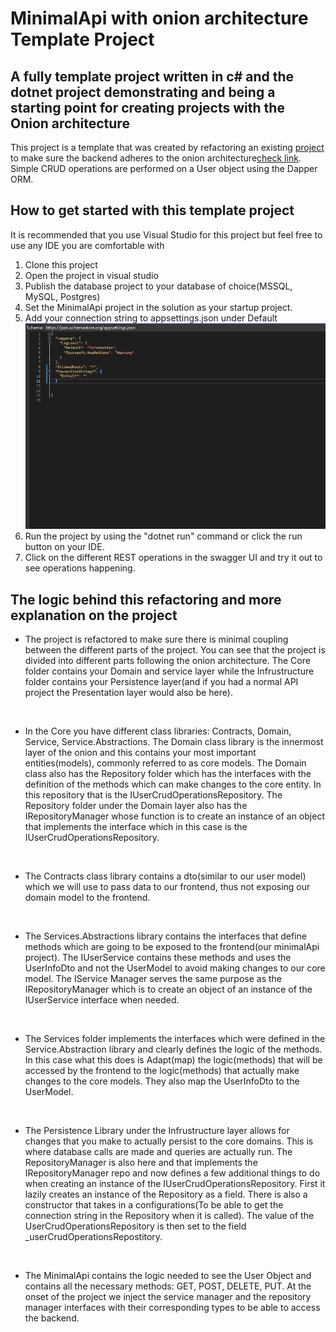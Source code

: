 # MinimalApi with onion architecture Template Project 

## A fully template project written in c# and the dotnet project demonstrating and being a starting point for creating projects with the Onion architecture

This project is a template that was created by refactoring an existing [project](https://github.com/Astronome1/CRUDMinimalApi) to make sure the backend adheres to the onion architecture[check link](https://codewithmukesh.com/blog/onion-architecture-in-aspnet-core/). Simple CRUD operations are performed on a User object using the Dapper ORM.

## How to get started with this template project 

It is recommended that you use Visual Studio for this project but feel free to use any IDE you are comfortable with

1. Clone this project 
2. Open the project in visual studio 
3. Publish the database project to your database of choice(MSSQL, MySQL, Postgres)
4. Set the MinimalApi project in the solution as your startup project.
5. Add your connection string to appsettings.json under Default  ![appsettingsfile](https://github.com/Astronome1/CRUDOnion/blob/master/appsettings.PNG)
6. Run the project by using the "dotnet run" command or click the run button on your IDE.
7. Click on the different REST operations in the swagger UI and try it out to see operations happening.

## The logic behind this refactoring and more explanation on the project

* The project is refactored to make sure there is minimal coupling between the different parts of the project.
You can see that the project is divided into different parts following the onion architecture. The Core folder contains your Domain and service layer while the Infrustructure folder contains your Persistence layer(and if you had a normal API project the Presentation layer would also be here).
<br />

* In the Core you have different class libraries: Contracts, Domain, Service, Service.Abstractions. 
The Domain class library is the innermost layer of the onion and this contains your most important entities(models), commonly referred to as core models. The Domain class also has the Repository folder which has the interfaces with the definition of the methods which can make changes to the core entity. In this repository that is the IUserCrudOperationsRepository. The Repository folder under the Domain layer also has the IRepositoryManager whose function is to create an instance of an object that implements the interface which in this case is the IUserCrudOperationsRepository.
<br />

* The Contracts class library contains a dto(similar to our user model) which we will use to pass data to our frontend, thus not exposing our domain model to the frontend.
<br />

* The Services.Abstractions library contains the interfaces that define methods which are going to be exposed to the frontend(our minimalApi project). The IUserService contains these methods and uses the UserInfoDto and not the UserModel to avoid making changes to our core model. The IService Manager serves the same purpose as the IRepositoryManager which is to create an object of an instance of the IUserService interface when needed.
<br />

* The Services folder implements the interfaces which were defined in the Service.Abstraction library and clearly defines the logic of the methods. In this case what this does is Adapt(map) the logic(methods) that will be accessed by the frontend to the logic(methods) that actually make changes to the core models. They also map the UserInfoDto to the UserModel.
<br />

* The Persistence Library under the Infrustructure layer allows for changes that you make to actually persist to the core domains. This is where database calls are made and queries are actually run. The RepositoryManager is also here and that implements the IRepositoryManager repo and now defines a few additional things to do when creating an instance of the IUserCrudOperationsRepository. First it lazily creates an instance of the Repository as a field. There is also a constructor that takes in a configurations(To be able to get the connection string in the Repository when it is called). The value of the UserCrudOperationsRepository is then set to the field _userCrudOperationsRepostitory.
<br />

* The MinimalApi contains the logic needed to see the User Object and contains all the necessary methods: GET, POST, DELETE, PUT. At the onset of the project we inject the service manager and the repository manager interfaces with their corresponding types to be able to access the backend. 
